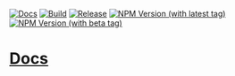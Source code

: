 [![Docs](https://github.com/alanscodelog/TOREPONAME/workflows/Docs/badge.svg)](https://github.com/alanscodelog/TOREPONAME/actions/workflows/docs.yml)
[![Build](https://github.com/alanscodelog/TOREPONAME/actions/workflows/build.yml/badge.svg)](https://github.com/alanscodelog/TOREPONAME/actions/workflows/build.yml)
[![Release](https://github.com/alanscodelog/TOREPONAME/actions/workflows/release.yml/badge.svg)](https://github.com/alanscodelog/TOREPONAME/actions/workflows/release.yml)
[![NPM Version (with latest tag)](https://img.shields.io/npm/v/%40alanscodelog%2FREPONAME/latest)](https://www.npmjs.com/package/@alanscodelog/REPONAME/v/latest)
[![NPM Version (with beta tag)](https://img.shields.io/npm/v/%40alanscodelog%2FREPONAME/beta)](https://www.npmjs.com/package/@alanscodelog/REPONAME/v/beta)

# [Docs](https://alanscodelog.github.io/TOREPONAME)

